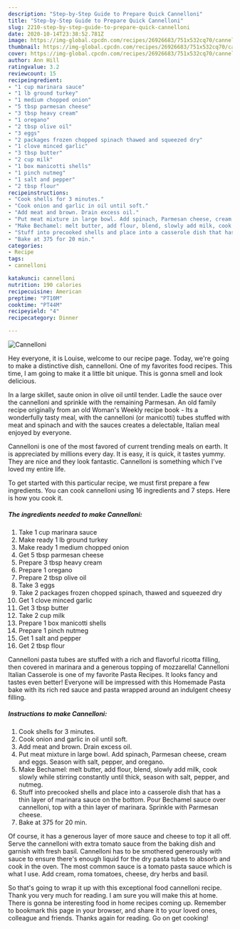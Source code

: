 ```yaml
---
description: "Step-by-Step Guide to Prepare Quick Cannelloni"
title: "Step-by-Step Guide to Prepare Quick Cannelloni"
slug: 2210-step-by-step-guide-to-prepare-quick-cannelloni
date: 2020-10-14T23:38:52.781Z
image: https://img-global.cpcdn.com/recipes/26926683/751x532cq70/cannelloni-recipe-main-photo.jpg
thumbnail: https://img-global.cpcdn.com/recipes/26926683/751x532cq70/cannelloni-recipe-main-photo.jpg
cover: https://img-global.cpcdn.com/recipes/26926683/751x532cq70/cannelloni-recipe-main-photo.jpg
author: Ann Hill
ratingvalue: 3.2
reviewcount: 15
recipeingredient:
- "1 cup marinara sauce"
- "1 lb ground turkey"
- "1 medium chopped onion"
- "5 tbsp parmesan cheese"
- "3 tbsp heavy cream"
- "1 oregano"
- "2 tbsp olive oil"
- "3 eggs"
- "2 packages frozen chopped spinach thawed and squeezed dry"
- "1 clove minced garlic"
- "3 tbsp butter"
- "2 cup milk"
- "1 box manicotti shells"
- "1 pinch nutmeg"
- "1 salt and pepper"
- "2 tbsp flour"
recipeinstructions:
- "Cook shells for 3 minutes."
- "Cook onion and garlic in oil until soft."
- "Add meat and brown. Drain excess oil."
- "Put meat mixture in large bowl. Add spinach, Parmesan cheese, cream and eggs. Season with salt, pepper, and oregano."
- "Make Bechamel: melt butter, add flour, blend, slowly add milk, cook slowly while stirring constantly until thick, season with salt, pepper, and nutmeg."
- "Stuff into precooked shells and place into a casserole dish that has a thin layer of marinara sauce on the bottom. Pour Bechamel sauce over cannelloni, top with a thin layer of marinara. Sprinkle with Parmesan cheese."
- "Bake at 375 for 20 min."
categories:
- Recipe
tags:
- cannelloni

katakunci: cannelloni 
nutrition: 190 calories
recipecuisine: American
preptime: "PT10M"
cooktime: "PT44M"
recipeyield: "4"
recipecategory: Dinner

---
```



![Cannelloni](https://img-global.cpcdn.com/recipes/26926683/751x532cq70/cannelloni-recipe-main-photo.jpg)

Hey everyone, it is Louise, welcome to our recipe page. Today, we're going to make a distinctive dish, cannelloni. One of my favorites food recipes. This time, I am going to make it a little bit unique. This is gonna smell and look delicious.

In a large skillet, saute onion in olive oil until tender. Ladle the sauce over the cannelloni and sprinkle with the remaining Parmesan. An old family recipe originally from an old Woman&#39;s Weekly recipe book - Its a wonderfully tasty meal, with the cannelloni (or manicotti) tubes stuffed with meat and spinach and with the sauces creates a delectable, Italian meal enjoyed by everyone.

Cannelloni is one of the most favored of current trending meals on earth. It is appreciated by millions every day. It is easy, it is quick, it tastes yummy. They are nice and they look fantastic. Cannelloni is something which I've loved my entire life.


To get started with this particular recipe, we must first prepare a few ingredients. You can cook cannelloni using 16 ingredients and 7 steps. Here is how you cook it.

<!--inarticleads1-->

##### The ingredients needed to make Cannelloni:

1. Take 1 cup marinara sauce
1. Make ready 1 lb ground turkey
1. Make ready 1 medium chopped onion
1. Get 5 tbsp parmesan cheese
1. Prepare 3 tbsp heavy cream
1. Prepare 1 oregano
1. Prepare 2 tbsp olive oil
1. Take 3 eggs
1. Take 2 packages frozen chopped spinach, thawed and squeezed dry
1. Get 1 clove minced garlic
1. Get 3 tbsp butter
1. Take 2 cup milk
1. Prepare 1 box manicotti shells
1. Prepare 1 pinch nutmeg
1. Get 1 salt and pepper
1. Get 2 tbsp flour


Cannelloni pasta tubes are stuffed with a rich and flavorful ricotta filling, then covered in marinara and a generous topping of mozzarella! Cannelloni Italian Casserole is one of my favorite Pasta Recipes. It looks fancy and tastes even better! Everyone will be impressed with this Homemade Pasta bake with its rich red sauce and pasta wrapped around an indulgent cheesy filling. 

<!--inarticleads2-->

##### Instructions to make Cannelloni:

1. Cook shells for 3 minutes.
1. Cook onion and garlic in oil until soft.
1. Add meat and brown. Drain excess oil.
1. Put meat mixture in large bowl. Add spinach, Parmesan cheese, cream and eggs. Season with salt, pepper, and oregano.
1. Make Bechamel: melt butter, add flour, blend, slowly add milk, cook slowly while stirring constantly until thick, season with salt, pepper, and nutmeg.
1. Stuff into precooked shells and place into a casserole dish that has a thin layer of marinara sauce on the bottom. Pour Bechamel sauce over cannelloni, top with a thin layer of marinara. Sprinkle with Parmesan cheese.
1. Bake at 375 for 20 min.


Of course, it has a generous layer of more sauce and cheese to top it all off. Serve the cannelloni with extra tomato sauce from the baking dish and garnish with fresh basil. Cannelloni has to be smothered generously with sauce to ensure there&#39;s enough liquid for the dry pasta tubes to absorb and cook in the oven. The most common sauce is a tomato pasta sauce which is what I use. Add cream, roma tomatoes, cheese, dry herbs and basil. 

So that's going to wrap it up with this exceptional food cannelloni recipe. Thank you very much for reading. I am sure you will make this at home. There is gonna be interesting food in home recipes coming up. Remember to bookmark this page in your browser, and share it to your loved ones, colleague and friends. Thanks again for reading. Go on get cooking!

